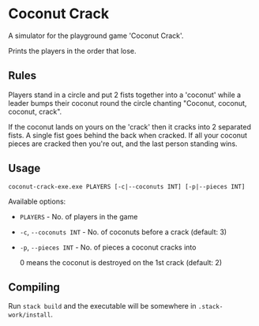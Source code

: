 # Coconut Crack

A simulator for the playground game 'Coconut Crack'.

Prints the players in the order that lose.

## Rules

Players stand in a circle and put 2 fists together into a 'coconut' while a leader bumps their coconut round the circle chanting "Coconut, coconut, coconut, crack".

If the coconut lands on yours on the 'crack' then it cracks into 2 separated fists. A single fist goes behind the back when cracked. If all your coconut pieces are cracked then you're out, and the last person standing wins.

## Usage

`coconut-crack-exe.exe PLAYERS [-c|--coconuts INT] [-p|--pieces INT]`

Available options:

- `PLAYERS` - No. of players in the game
- `-c`, `--coconuts INT` - No. of coconuts before a crack (default: 3)
- `-p`, `--pieces INT` - No. of pieces a coconut cracks into
  
  0 means the coconut is destroyed on the 1st crack (default: 2)

## Compiling

Run `stack build` and the executable will be somewhere in `.stack-work/install`.
